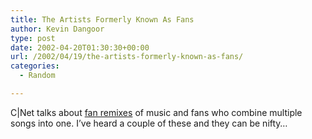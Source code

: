```yaml
---
title: The Artists Formerly Known As Fans
author: Kevin Dangoor
type: post
date: 2002-04-20T01:30:30+00:00
url: /2002/04/19/the-artists-formerly-known-as-fans/
categories:
  - Random

---
```

C|Net talks about [fan remixes][1] of music and fans who combine multiple songs into one. I&#8217;ve heard a couple of these and they can be nifty&#8230;

 [1]: http://electronics.cnet.com/electronics/0-3219397-8-9707529-1.html